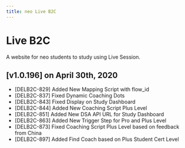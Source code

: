 ```yaml
---
title: neo Live B2C
---
```


# Live B2C
A website for neo students to study using Live Session.

## [v1.0.196] on April 30th, 2020
- [DELB2C-829] Added New Mapping Script with flow_id
- [DELB2C-837] Fixed Dynamic Coaching Dots
- [DELB2C-843] Fixed Display on Study Dashboard
- [DELB2C-844] Added New Coaching Script Plus Level
- [DELB2C-851] Added New DSA API URL for Study Dashboard
- [DELB2C-863] Added New Trigger Step for Pro and Plus Level
- [DELB2C-873] Fixed Coaching Script Plus Level based on feedback from China
- [DELB2C-897] Added Find Coach based on Plus Student Cert Level
